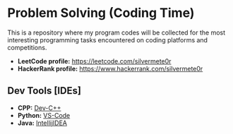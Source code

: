 # Problem Solving (Coding Time)
This is a repository where my program codes will be collected for the most interesting programming tasks encountered on coding platforms and competitions.
 - **LeetCode profile:** https://leetcode.com/silvermete0r
 - **HackerRank profile:** https://www.hackerrank.com/silvermete0r

## Dev Tools [IDEs]
 - **CPP:** [Dev-C++](https://www.bloodshed.net/)
 - **Python:** [VS-Code](https://code.visualstudio.com/)
 - **Java:** [IntellijIDEA](https://www.jetbrains.com/idea/download/)
